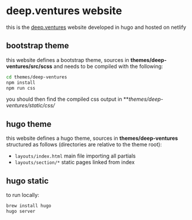 # deep.ventures website

this is the [deep.ventures](https://www.deep.ventures) website developed in hugo and hosted on netlify

## bootstrap theme

this website defines a bootstrap theme, sources in **themes/deep-ventures/src/scss** and needs to be compiled with the following:

```bash
cd themes/deep-ventures
npm install
npm run css
```

you should then find the compiled css output in ***themes/deep-ventures/static/css/*

## hugo theme

this website defines a hugo theme, sources in **themes/deep-ventures** structured as follows (directories are relative to the theme root):

- `layouts/index.html` main file importing all partials
- `layouts/section/*` static pages linked from index


## hugo static

to run locally:

```bash
brew install hugo
hugo server
```
